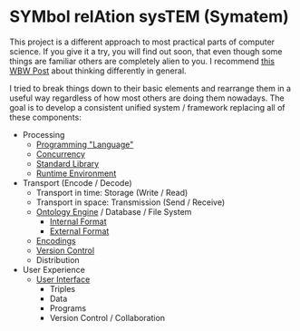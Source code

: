 # SYMbol relAtion sysTEM (Symatem)
This project is a different approach to most practical parts of computer science.
If you give it a try, you will find out soon, that even though some things are familiar others are completely alien to you.
I recommend [this WBW Post](http://waitbutwhy.com/2015/11/the-cook-and-the-chef-musks-secret-sauce.html) about thinking differently in general.

I tried to break things down to their basic elements and rearrange them in a useful way regardless of how most others are doing them nowadays.
The goal is to develop a consistent unified system / framework replacing all of these components:

- Processing
    - [Programming "Language"](Processing/Programming.md)
    - [Concurrency](Processing/Concurrency.md)
    - [Standard Library](Processing/StandardLibrary.md)
    - [Runtime Environment](Processing/RuntimeEnvironment.md)
- Transport (Encode / Decode)
    - Transport in time: Storage (Write / Read)
    - Transport in space: Transmission (Send / Receive)
    - [Ontology Engine](Transport/Ontology.md) / Database / File System
        - [Internal Format](Transport/InternalFormat.md)
        - [External Format](Transport/ExternalFormat.md)
    - [Encodings](Transport/Encodings.md)
    - [Version Control](Transport/VersionControl.md)
    - Distribution
- User Experience
    - [User Interface](UserExperience/UserInterface.md)
        - Triples
        - Data
        - Programs
        - Version Control / Collaboration
